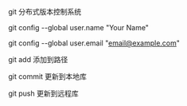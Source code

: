 
git 分布式版本控制系统

git config --global user.name "Your Name"

git config --global user.email "email@example.com"

git add 添加到路径

git commit 更新到本地库

git push 更新到远程库
